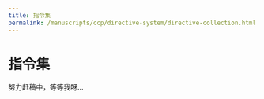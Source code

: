 ```yaml
---
title: 指令集
permalink: /manuscripts/ccp/directive-system/directive-collection.html
---
```

# 指令集

努力赶稿中，等等我呀...
